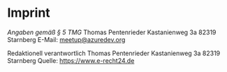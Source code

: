 # Imprint

*Angaben gemäß § 5 TMG*
Thomas Pentenrieder
Kastanienweg 3a
82319 Starnberg
E-Mail: meetup@azuredev.org

Redaktionell verantwortlich
Thomas Pentenrieder
Kastanienweg 3a
82319 Starnberg
Quelle:
https://www.e-recht24.de
